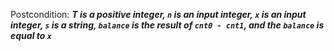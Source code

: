 Postcondition: ***T is a positive integer, `n` is an input integer, `x` is an input integer, `s` is a string, `balance` is the result of `cnt0 - cnt1`, and the `balance` is equal to `x`***